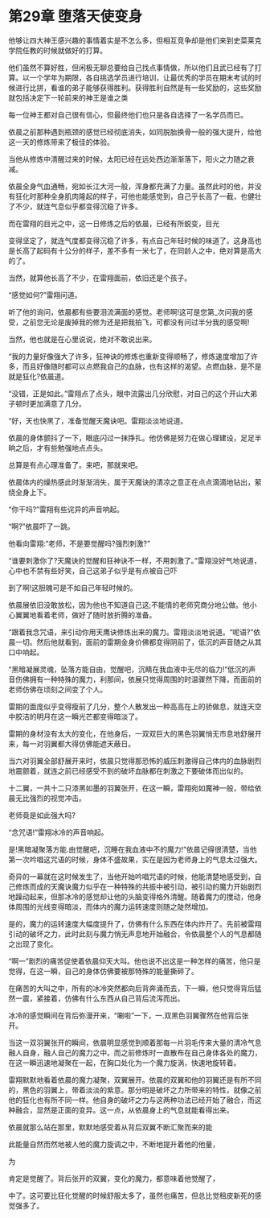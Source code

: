 # 第29章 堕落天使变身

他够让四大神王感兴趣的事情着实是不怎么多，但相互竞争却是他们来到史菜莱克学院任教的时候就做好的打算。

他们虽然不算好胜，但闲极无聊总要给自己找点事情做，所以他们且武已经有了打算。以一个学年为期限，各自挑选学员进行培训，让最优秀的学员在期末考试的时候进行比拼，看谁的弟子能够获得胜利。获得胜利自然是有一些奖励的，这些奖励就包括决定下一轮前来的神王是谁之类

每一位神王都对自己很有信心，但最终他们也只是各自选择了一名学员而已。

依晨之前那种遇到瓶颈的感觉已经彻底消失，如同脱胎换骨一般的强大提升，给他这一天的修炼带来了极佳的体验。

当他从修炼中清醒过来的时候，太阳已经在远处西边渐渐落下，阳火之力随之衰减。

依晨全身气血通畅，宛如长江大河一般，浑身都充满了力量。虽然此时的他，并没有狂化时那种全身肌肉隆起的样子，可他也能感觉到，自己乎长高了一截，也健壮了不少，就连气息似乎都变得沉稳了许多。

而在雷翔的目光之中，这一日修炼之后的依晨，已经有所蜕变，目光

变得坚定了，就连气度都变得沉稳了许多，有点自己年轻时候的味道了。这身高也是长高了起码有十公分的样子，差不多有一米七了，在同龄人之中，绝对算是高大的了。

当然，就算他长高了不少，在雷翔面前，依旧还是个孩子。

“感觉如何?”雷翔问道。

听了他的询问，依晨都有些要泪流满面的感觉。老师啊!这可是您第_次问我的感受，之前您无论是废掉我的修为还是把我拍飞，可都没有问过半分我的感受啊!

当然，他也就是在心里说说，绝对不敢说出来。

“我的力量好像强大了许多，狂神诀的修炼也重新变得顺畅了，修炼速度增加了许多，而且好像随时都可以点燃我自己的血脉，也有这样的渴望。点燃血脉，是不是就是狂化?依晨道。

“没错，正是如此。”雷翔点了点头，眼中流露出几分欣慰，对自己的这个开山大弟子顿时更加满意了几分。

“好，天也快黑了，准备觉醒天魔诀吧。雷翔淡淡地说道。

依晨的身体颤抖了一下，眼底闪过一抹挣扎。他仿佛是努力在做心理建设，足足半晌之后，才有些勉强地点点头。

总算是有点心理准备了。来吧，那就来吧。

依晨体内的燥热感此时渐渐消失，属于天魔诀的清凉之意正在点点滴滴地钻出，萦绕全身上下。

“你干吗?”雷翔有些诧异的声音响起。

“啊?”依晨吓了一跳。

他看向雷翔:“老师，不是要觉醒吗?强烈刺激?”

“谁要刺激你了?天魔诀的觉醒和狂神诀不一样，不用刺激了。”雷翔没好气地说道，心中也不禁有些好笑，自己这弟子似乎是有点被自己吓

到了啊!这胆魄可是不如自己年轻时候的。

依晨展依旧没敢放松，因为他也不知道自己这;不能情的老师究商分地公做。他小心翼翼地看着老师，做好了随时放折腾的准备。

“跟着我念咒语，来引动你用天鹰诀修炼出来的魔力。雷翔淡淡地说道。“呢语?”依晨一切。然后他就看到，面前的雷期金身价佛都变得阴前了，低沉的声音随之从其口中响起。

“黑暗凝展灵魂，坠落方能自由，觉醒吧，沉睛在我血液中无尽的临力!”低沉的声音伤佛拥有一种特殊的魔力，利那间，依展只觉得周围的时温骤然下降，而面前的老师仿佛在顷刻之间变了个人。

雷期的面庞似乎变得瘦前了几分，整个人散发出一种高高在上的骄做息，就连天空中胶洁的明月在这一瞬光芒都变得暗淡了。

雷期的身材没有太大的变化，在他身后，一双双巨大的黑色羽翼悄无市息地舒展开来，每一对羽翼都大得仿佛能遮天蔽日。

当六对羽翼全部舒展开来时，依晨只觉得那恐怖的威压刺激得自己体内的血脉剧烈地震颤着，就连之前已经感受不到的破坏血脉都在刺激之下要破体而出似的。

十二翼，一共十二只漆黑如墨的羽翼张开，在这一瞬，雷翔宛如魔神一般，带给依晨无比强烈的视觉冲击。

老师竟是如此强大吗?

“念咒语!”雷翔冰冷的声音响起。

是!黑暗凝聚落方能.由觉醒吧，沉睡在我血液中不的魔力!”依晨记得很清楚，当他第一次吟唱这咒语的时候，身体不盛故果，实在是因为老师身上的气息太过强大。

奇异的一幕就在这时候发生了，当他开始吟唱咒语的时候，他能清楚地感受到，自己修炼而成的天魔诀魔力似乎在一种特殊的共振中被引动，被引动的魔力开始剧烈地躁动起来，但那冰冷的感觉却让他的头脑变得格外清醒。随着魔力的搅动，他身体周围的光线变得暗淡，而体内的魔力运转速度则随之陡然增加。

是的，魔力的运转速度大幅度提升了，仿佛有什么东西在体内炸开了。先前被雷翔引动的破坏之力，此时此刻与魔力悄无声息地开始融合，令依晨整个人的气息都随之出现了变化。

“啊一”剧烈的痛苦促使着依晨仰天大叫。他也说不出这是一种怎样的痛苦，他只是觉得，在这一瞬，自己的身体仿佛要被那特殊的能量撕碎了。

在痛苦的大叫之中，所有的冰冷突然都向后背奔涌而去，下一瞬，他只觉得背后猛然一震，紧接着，仿佛有什么东西从自己背后流泻而出。

冰冷的感觉瞬间在背后弥漫开来，“唰啦”一下，一.双黑色羽翼骤然在他背后张开。

当这一双羽翼张开的瞬间，依晨明显感觉到顺着那每一片羽毛传来大量的清冷气息融人自身，融人自己的魔力之中。而之前修炼时一直散布在自己身体各处的魔力，在这一瞬迅速地凝聚在一起，在胸口处化为一个魔力旋涡，快速地旋转着。

雷翔默默地看着依晨的魔力凝聚，双翼展开。依晨的双翼和他的羽翼还是有所不同的，黑色的羽翼上，带着淡淡的紫意。那分明是破坏之力所带来的特性，就像之前他的狂化也有所不同一样。他自身的破坏之力与这两种功法已经开始了融合，而这种融合，显然是正面的变异。这一点，从依晨身上的气息就能看得出来。

依晨就那么站在那里，默默地感受着从背后双翼不断汇聚而来的能

此能量自然而然地被人他的魔力旋调之中，不断地提升着他的他量，

为

肯定是觉醒了。背后张开的双翼，变化的魔力，都意味着他觉醒了，

中了。这可要比狂化觉醒的时候舒服太多了，虽然也痛苦，但总比觉租皮新死的感觉强多了。
